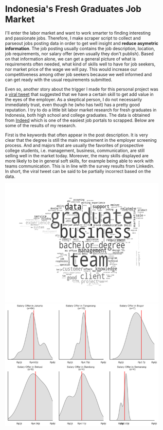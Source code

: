 # Indonesia's Fresh Graduates Job Market

I'll enter the labor market and want to work smarter to finding interesting and passionate jobs.
Therefore,  I make scraper script to collect and parseout jobs posting data in order to get well insight and **reduce asymetric information**.
The job posting usually contains the job description, location, job requirements, nor salary offer (even usually they don't publish). 
Based on that information alone, we can get a general picture of what is requirements often needed, 
what kind of skills well to have for job seekers, nor market price of the wage we will pay. 
This would increase our competitiveness among other job seekers because we well informed and can get ready with the usual requirements submitted.

Even so, another story about the trigger I made for this personal project was a [viral tweet](https://twitter.com/romeogadungan/status/1212620721232302080)
that suggested that we have a certain skill to get add value in the eyes of the employer. As a skeptical person, 
I do not necessarily immediately trust, even though he (who has twit) has a pretty good reputation. 
I try to do a little bit labor market research for fresh graduates in Indonesia,  both high school and college graduates. 
The data is obtained from [Indeed](https://www.indeed.com/) which is one of the easiest job portals to scrapped.
Below are some of the results of my research. 

First is the keywords that often appear in the post description. 
It is very clear that the degree is still the main requirement in the employer screening process. And and majors that are usually 
the favorites of prospective college students, i.e. management, business, communication, are still selling well in the market today.
Moreover, the many skills displayed are more likely to be in general soft skills, for example being able to work with teams communication. 
This is in line with the survey results from Linkedin. In short, the viral tweet can be said to be partially incorrect based on the data.

<p align="center">
<img src="/Indonesia's%20Job%20Market:%20Does%20A%20Degree%20Still%20Matter%3F/asset/toga.png" width="550" height="390" />
<img src="/Indonesia's%20Job%20Market:%20Does%20A%20Degree%20Still%20Matter%3F/asset/salary.png"/>
</p>
